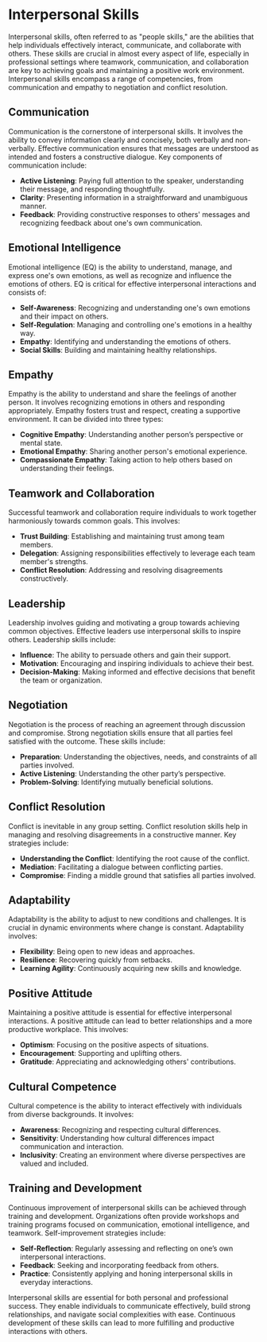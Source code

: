 # Interpersonal Skills

Interpersonal skills, often referred to as "people skills," are the abilities that help individuals effectively interact, communicate, and collaborate with others. These skills are crucial in almost every aspect of life, especially in professional settings where teamwork, communication, and collaboration are key to achieving goals and maintaining a positive work environment. Interpersonal skills encompass a range of competencies, from communication and empathy to negotiation and conflict resolution.

## Communication

Communication is the cornerstone of interpersonal skills. It involves the ability to convey information clearly and concisely, both verbally and non-verbally. Effective communication ensures that messages are understood as intended and fosters a constructive dialogue. Key components of communication include:

- **Active Listening**: Paying full attention to the speaker, understanding their message, and responding thoughtfully.
- **Clarity**: Presenting information in a straightforward and unambiguous manner.
- **Feedback**: Providing constructive responses to others' messages and recognizing feedback about one's own communication.

## Emotional Intelligence

Emotional intelligence (EQ) is the ability to understand, manage, and express one's own emotions, as well as recognize and influence the emotions of others. EQ is critical for effective interpersonal interactions and consists of:

- **Self-Awareness**: Recognizing and understanding one's own emotions and their impact on others.
- **Self-Regulation**: Managing and controlling one's emotions in a healthy way.
- **Empathy**: Identifying and understanding the emotions of others.
- **Social Skills**: Building and maintaining healthy relationships.

## Empathy

Empathy is the ability to understand and share the feelings of another person. It involves recognizing emotions in others and responding appropriately. Empathy fosters trust and respect, creating a supportive environment. It can be divided into three types:

- **Cognitive Empathy**: Understanding another person’s perspective or mental state.
- **Emotional Empathy**: Sharing another person's emotional experience.
- **Compassionate Empathy**: Taking action to help others based on understanding their feelings.

## Teamwork and Collaboration

Successful teamwork and collaboration require individuals to work together harmoniously towards common goals. This involves:

- **Trust Building**: Establishing and maintaining trust among team members.
- **Delegation**: Assigning responsibilities effectively to leverage each team member's strengths.
- **Conflict Resolution**: Addressing and resolving disagreements constructively.

## Leadership

Leadership involves guiding and motivating a group towards achieving common objectives. Effective leaders use interpersonal skills to inspire others. Leadership skills include:

- **Influence**: The ability to persuade others and gain their support.
- **Motivation**: Encouraging and inspiring individuals to achieve their best.
- **Decision-Making**: Making informed and effective decisions that benefit the team or organization.

## Negotiation

Negotiation is the process of reaching an agreement through discussion and compromise. Strong negotiation skills ensure that all parties feel satisfied with the outcome. These skills include:

- **Preparation**: Understanding the objectives, needs, and constraints of all parties involved.
- **Active Listening**: Understanding the other party’s perspective.
- **Problem-Solving**: Identifying mutually beneficial solutions.

## Conflict Resolution

Conflict is inevitable in any group setting. Conflict resolution skills help in managing and resolving disagreements in a constructive manner. Key strategies include:

- **Understanding the Conflict**: Identifying the root cause of the conflict.
- **Mediation**: Facilitating a dialogue between conflicting parties.
- **Compromise**: Finding a middle ground that satisfies all parties involved.

## Adaptability

Adaptability is the ability to adjust to new conditions and challenges. It is crucial in dynamic environments where change is constant. Adaptability involves:

- **Flexibility**: Being open to new ideas and approaches.
- **Resilience**: Recovering quickly from setbacks.
- **Learning Agility**: Continuously acquiring new skills and knowledge.

## Positive Attitude

Maintaining a positive attitude is essential for effective interpersonal interactions. A positive attitude can lead to better relationships and a more productive workplace. This involves:

- **Optimism**: Focusing on the positive aspects of situations.
- **Encouragement**: Supporting and uplifting others.
- **Gratitude**: Appreciating and acknowledging others' contributions.

## Cultural Competence

Cultural competence is the ability to interact effectively with individuals from diverse backgrounds. It involves:

- **Awareness**: Recognizing and respecting cultural differences.
- **Sensitivity**: Understanding how cultural differences impact communication and interaction.
- **Inclusivity**: Creating an environment where diverse perspectives are valued and included.

## Training and Development

Continuous improvement of interpersonal skills can be achieved through training and development. Organizations often provide workshops and training programs focused on communication, emotional intelligence, and teamwork. Self-improvement strategies include:

- **Self-Reflection**: Regularly assessing and reflecting on one’s own interpersonal interactions.
- **Feedback**: Seeking and incorporating feedback from others.
- **Practice**: Consistently applying and honing interpersonal skills in everyday interactions.

Interpersonal skills are essential for both personal and professional success. They enable individuals to communicate effectively, build strong relationships, and navigate social complexities with ease. Continuous development of these skills can lead to more fulfilling and productive interactions with others.